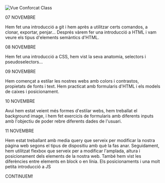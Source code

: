 <img src="./assets/imgs/banner.png" alt="Vue Conforcat Class">

07 NOVEMBRE

Hem fet una introducció a git i hem après a utilitzar certs comandos, a clonar, exportar, penjar...
Després vàrem fer una introducció a HTML i vam veure els tipus d'elements semàntics d'HTML.

08 NOVEMBRE

Hem fet una introducció a CSS, hem vist la seva anatomia, selectors i pseudoselectors...

09 NOVEMBRE

Hem començat a estilar les nostres webs amb colors i contrastos, propietats de fonts i text.
Hem practicat amb formularis d'HTML i els models de caixes i posicionament.

10 NOVEMBRE

Avui hem estat veient més formes d'estilar webs, hem treballat el background image, i hem fet exercicis de formularis amb diferents inputs amb l'objectiu de poder rebre diferents dades de l'usuari.

11 NOVEMBRE

Hem estat treballant amb media query que serveix per modificar la nostra pàgina web segons el tipus de dispositiu amb què la fas anar. Seguidament, hem utilitzat flexbox que serveix per a modificar l'amplada, altura i posicionament dels elements de la nostra web. També hem vist les diferències entre elements en block o en línia. Els posicionaments i una molt petita introducció a JS

CONTINUEM!

